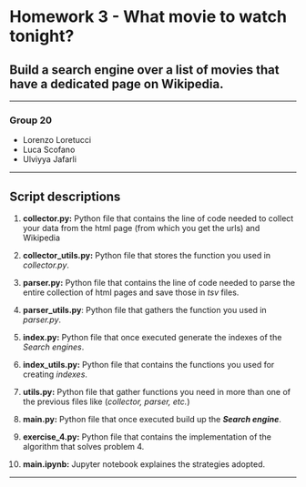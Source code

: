 # Homework 3 - What movie to watch tonight?
## Build a search engine over a list of movies that have a dedicated page on Wikipedia.
***
### Group 20

* Lorenzo Loretucci
* Luca Scofano 
* Ulviyya Jafarli
***
## Script descriptions

1. **collector.py:** Python file that contains the line of code needed to collect your data from the html page (from which you get the urls) and Wikipedia

2. **collector_utils.py:** Python file that stores the function you used in *collector.py*.

3. **parser.py:** Python file that contains the line of code needed to parse the entire collection of html pages and save those in *tsv* files.

4. **parser_utils.py**: Python file that gathers the function you used in *parser.py*.

5. **index.py:** Python file that once executed generate the indexes of the *Search engines*.

6. **index_utils.py:** Python file that contains the functions you used for creating *indexes*.

7. **utils.py:** Python file that gather functions you need in more than one of the previous files like (*collector, parser, etc.*)

8. **main.py:** Python file that once executed build up the **_Search engine_**.

9. **exercise_4.py:** Python file that contains the implementation of the algorithm that solves problem 4.

10. **main.ipynb:** Jupyter notebook explaines the strategies adopted. 
***
